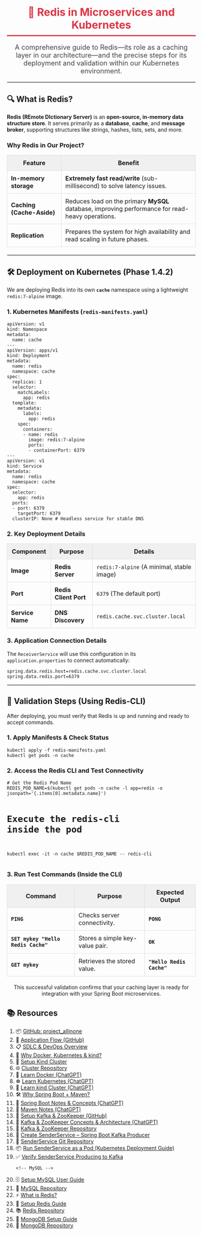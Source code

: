 <div style="font-family: -apple-system, BlinkMacSystemFont, 'Segoe UI', Helvetica, Arial, sans-serif, 'Apple Color Emoji', 'Segoe UI Emoji';">

<h1 align="center" style="color:#DC3545; border-bottom: 3px solid #DC3545; padding-bottom: 10px;">
    🚀 Redis in Microservices and Kubernetes
</h1>

<p align="center" style="font-size:18px; color:#444;">
    A comprehensive guide to Redis—its role as a caching layer in our architecture—and the precise steps for its deployment and validation within our Kubernetes environment.
</p>

<hr style="border:1px solid #ddd;"/>

<h2>🔍 What is Redis?</h2>
<p>
    <strong>Redis (REmote DIctionary Server)</strong> is an <strong>open-source, in-memory data structure store</strong>. It serves primarily as a <strong>database</strong>, <strong>cache</strong>, and <strong>message broker</strong>, supporting structures like strings, hashes, lists, sets, and more.
</p>

<h3>Why Redis in Our Project?</h3>
<table style="width:100%; border-collapse: collapse; margin-bottom: 20px;">
    <thead>
        <tr style="background-color: #f0f0f0;">
            <th style="padding: 10px; border: 1px solid #ddd;">Feature</th>
            <th style="padding: 10px; border: 1px solid #ddd;">Benefit</th>
        </tr>
    </thead>
    <tbody>
        <tr>
            <td style="padding: 10px; border: 1px solid #ddd;"><strong>In-memory storage</strong></td>
            <td style="padding: 10px; border: 1px solid #ddd;"><strong>Extremely fast read/write</strong> (sub-millisecond) to solve latency issues.</td>
        </tr>
        <tr>
            <td style="padding: 10px; border: 1px solid #ddd;"><strong>Caching (Cache-Aside)</strong></td>
            <td style="padding: 10px; border: 1px solid #ddd;">Reduces load on the primary <strong>MySQL</strong> database, improving performance for read-heavy operations.</td>
        </tr>
        <tr>
            <td style="padding: 10px; border: 1px solid #ddd;"><strong>Replication</strong></td>
            <td style="padding: 10px; border: 1px solid #ddd;">Prepares the system for high availability and read scaling in future phases.</td>
        </tr>
    </tbody>
</table>

<hr style="border:1px solid #ddd;"/>

<h2>🛠️ Deployment on Kubernetes (Phase 1.4.2)</h2>
<p>
    We are deploying Redis into its own <strong><code>cache</code></strong> namespace using a lightweight <code>redis:7-alpine</code> image.
</p>

<h3>1. Kubernetes Manifests (<code>redis-manifests.yaml</code>)</h3>
<pre><code>apiVersion: v1
kind: Namespace
metadata:
  name: cache
---
apiVersion: apps/v1
kind: Deployment
metadata:
  name: redis
  namespace: cache
spec:
  replicas: 1
  selector:
    matchLabels:
      app: redis
  template:
    metadata:
      labels:
        app: redis
    spec:
      containers:
      - name: redis
        image: redis:7-alpine
        ports:
        - containerPort: 6379
---
apiVersion: v1
kind: Service
metadata:
  name: redis
  namespace: cache
spec:
  selector:
    app: redis
  ports:
  - port: 6379
    targetPort: 6379
  clusterIP: None # Headless service for stable DNS
</code></pre>

<h3>2. Key Deployment Details</h3>
<table style="width:100%; border-collapse: collapse; margin-bottom: 20px;">
    <thead>
        <tr style="background-color: #f0f0f0;">
            <th style="padding: 10px; border: 1px solid #ddd;">Component</th>
            <th style="padding: 10px; border: 1px solid #ddd;">Purpose</th>
            <th style="padding: 10px; border: 1px solid #ddd;">Details</th>
        </tr>
    </thead>
    <tbody>
        <tr>
            <td style="padding: 10px; border: 1px solid #ddd;"><strong>Image</strong></td>
            <td style="padding: 10px; border: 1px solid #ddd;"><strong>Redis Server</strong></td>
            <td style="padding: 10px; border: 1px solid #ddd;"><code>redis:7-alpine</code> (A minimal, stable image)</td>
        </tr>
        <tr>
            <td style="padding: 10px; border: 1px solid #ddd;"><strong>Port</strong></td>
            <td style="padding: 10px; border: 1px solid #ddd;"><strong>Redis Client Port</strong></td>
            <td style="padding: 10px; border: 1px solid #ddd;"><code>6379</code> (The default port)</td>
        </tr>
        <tr>
            <td style="padding: 10px; border: 1px solid #ddd;"><strong>Service Name</strong></td>
            <td style="padding: 10px; border: 1px solid #ddd;"><strong>DNS Discovery</strong></td>
            <td style="padding: 10px; border: 1px solid #ddd;"><code>redis.cache.svc.cluster.local</code></td>
        </tr>
    </tbody>
</table>

<h3>3. Application Connection Details</h3>
<p>
    The <code>ReceiverService</code> will use this configuration in its <code>application.properties</code> to connect automatically:
</p>
<pre><code>spring.data.redis.host=redis.cache.svc.cluster.local
spring.data.redis.port=6379</code></pre>

<hr style="border:1px solid #ddd;"/>

<h2>🧪 Validation Steps (Using Redis-CLI)</h2>

<p>After deploying, you must verify that Redis is up and running and ready to accept commands.</p>

<h3>1. Apply Manifests & Check Status</h3>
<pre><code>kubectl apply -f redis-manifests.yaml
kubectl get pods -n cache
</code></pre>

<h3>2. Access the Redis CLI and Test Connectivity</h3>
<pre><code># Get the Redis Pod Name
REDIS_POD_NAME=$(kubectl get pods -n cache -l app=redis -o jsonpath='{.items[0].metadata.name}')

# Execute the redis-cli inside the pod
kubectl exec -it -n cache $REDIS_POD_NAME -- redis-cli
</code></pre>

<h3>3. Run Test Commands (Inside the CLI)</h3>
<table style="width:100%; border-collapse: collapse; margin-bottom: 20px;">
    <thead>
        <tr style="background-color: #f0f0f0;">
            <th style="padding: 10px; border: 1px solid #ddd;">Command</th>
            <th style="padding: 10px; border: 1px solid #ddd;">Purpose</th>
            <th style="padding: 10px; border: 1px solid #ddd;">Expected Output</th>
        </tr>
    </thead>
    <tbody>
        <tr>
            <td style="padding: 10px; border: 1px solid #ddd;"><strong><code>PING</code></strong></td>
            <td style="padding: 10px; border: 1px solid #ddd;">Checks server connectivity.</td>
            <td style="padding: 10px; border: 1px solid #ddd;"><strong><code>PONG</code></strong></td>
        </tr>
        <tr>
            <td style="padding: 10px; border: 1px solid #ddd;"><strong><code>SET mykey "Hello Redis Cache"</code></strong></td>
            <td style="padding: 10px; border: 1px solid #ddd;">Stores a simple key-value pair.</td>
            <td style="padding: 10px; border: 1px solid #ddd;"><strong><code>OK</code></strong></td>
        </tr>
        <tr>
            <td style="padding: 10px; border: 1px solid #ddd;"><strong><code>GET mykey</code></strong></td>
            <td style="padding: 10px; border: 1px solid #ddd;">Retrieves the stored value.</td>
            <td style="padding: 10px; border: 1px solid #ddd;"><strong><code>"Hello Redis Cache"</code></strong></td>
        </tr>
    </tbody>
</table>

<p style="text-align: center; margin-top: 20px;">
    This successful validation confirms that your caching layer is ready for integration with your Spring Boot microservices.
</p>

</div>
<h2>📚 Resources</h2>
<ol>
  <!-- GitHub Repos & Overviews -->
  <li>📦 <a href="https://github.com/praveen581348/project_allinone" target="_blank">GitHub: project_allinone</a></li>
   <li>🔁 <a href="https://github.com/praveen581348/project_allinone/blob/master/application_flow.md" target="_blank">Application Flow (GitHub)</a></li>
  <li>📋 <a href="https://github.com/praveen581348/project_allinone/blob/master/SDLC-and-DevOps-Overview.md" target="_blank">SDLC & DevOps Overview</a></li>
  
  <!-- Docker, Kubernetes, kind -->
  <li>🚀 <a href="https://github.com/praveen581348/project_allinone/blob/master/why_docker_kubernetes_kind.md" target="_blank">Why Docker, Kubernetes & kind?</a></li>
  <li>🔧 <a href="https://github.com/praveen581348/project_allinone/blob/master/why_docker_kubernetes_kind.md" target="_blank">Setup Kind Cluster</a></li>
  <li>🌐 <a href="https://github.com/praveen581348/cluster" target="_blank">Cluster Repository</a></li>
  
  <!-- Docker -->
  <li>🐳 <a href="https://chatgpt.com/share/6857d18a-a8c0-8001-9c67-850a90e9ddbe" target="_blank">Learn Docker (ChatGPT)</a></li>
  
  <!-- Kubernetes -->
  <li>☸️ <a href="https://chatgpt.com/share/6857e648-5de0-8001-ab14-7897f0aa5989" target="_blank">Learn Kubernetes (ChatGPT)</a></li>
  
  <!-- kind -->
  <li>🧪 <a href="https://chatgpt.com/share/6857e7f1-2d24-8001-88c5-41d0bf8c0c51" target="_blank">Learn kind Cluster (ChatGPT)</a></li>
  
  <!-- Spring Boot + Maven -->
  <li>🛠️ <a href="https://github.com/praveen581348/project_allinone/blob/master/why_springboot_maven.md" target="_blank">Why Spring Boot + Maven?</a></li>
  <li>🌱 <a href="https://chatgpt.com/share/685854c4-f9b4-8001-a16d-bab5320f29d5" target="_blank">Spring Boot Notes & Concepts (ChatGPT)</a></li>
  <li>📘 <a href="https://chatgpt.com/share/6859922a-e6f4-8001-864e-ba59b47ad706" target="_blank">Maven Notes (ChatGPT)</a></li>
  
  <!-- Kafka + ZooKeeper -->
  <li>📡 <a href="https://github.com/praveen581348/project_allinone/blob/master/setup_kafka_zookpeer.md" target="_blank">Setup Kafka & ZooKeeper (GitHub)</a></li>
  <li>📄 <a href="https://chatgpt.com/share/685d3b2e-485c-8001-bc5c-8c3702594e35" target="_blank">Kafka & ZooKeeper Concepts & Architecture (ChatGPT)</a></li>
  <li>📂 <a href="https://github.com/praveen581348/kafka_zookeeper" target="_blank">Kafka & ZooKeeper Repository</a></li>

   <!-- SenderService -->
   <li>🚀 <a href="https://github.com/praveen581348/project_allinone/blob/master/create_senderservice.md" target="_blank">Create SenderService – Spring Boot Kafka Producer</a></li>
   <li>📁 <a href="https://github.com/praveen581348/senderservice" target="_blank">SenderService Git Repository</a></li>
    <li>📦 <a href="https://github.com/praveen581348/project_allinone/blob/master/run_senderservice_as_pod.md" target="_blank">Run SenderService as a Pod (Kubernetes Deployment Guide)</a></li>
    <li>✅ <a href="https://github.com/praveen581348/project_allinone/blob/master/verify_senderservice_kafka.md" target="_blank">Verify SenderService Producing to Kafka</a></li>

    <!-- MySQL -->
  <li>🗄️ <a href="github.com/praveen581348/project_allinone/blob/master/setup_mysql.md" target="_blank">Setup MySQL User Guide</a></li>
  <li>💾 <a href="https://github.com/praveen581348/mysql" target="_blank">MySQL Repository</a></li>

  <!-- Redis -->
  <li>⚡ <a href="https://github.com/praveen581348/project_allinone/blob/master/what_is_Redis.md" target="_blank">What is Redis?</a></li>
  <li>🔴 <a href="https://github.com/praveen581348/project_allinone/blob/master/setup_redis_guide.md" target="_blank">Setup Redis Guide</a></li>
  <li>📚 <a href="https://github.com/praveen581348/redis" target="_blank">Redis Repository</a></li>

  <!-- MongoDB -->
  <li>🍃 <a href="https://github.com/praveen581348/project_allinone/blob/master/setup_mongodb.md" target="_blank">MongoDB Setup Guide</a></li>
  <li>🧩 <a href="https://github.com/praveen581348/mongodb" target="_blank">MongoDB Repository</a></li>


</ol>